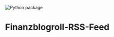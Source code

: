 ![Python package](https://github.com/Heiss/Finanzblogroll-RSS-Feed/workflows/Python%20package/badge.svg)

# Finanzblogroll-RSS-Feed
